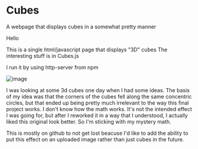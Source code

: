 # Cubes
A webpage that displays cubes in a somewhat pretty manner


Hello


This is a single html/javascript page that displays "3D" cubes
The interesting stuff is in Cubes.js

I run it by using http-server from npm


![image](https://github.com/TheChandler/Cubes/assets/14622050/43ba2c77-e1d7-4394-9ad2-5c37f2ab719c)


I was looking at some 3d cubes one day when I had some ideas. The basis of my idea was that the corners of the cubes fell along the same concentric circles, but that ended up being pretty much irrelevant to the way this final project works.
I don't know how the math works. It's not the intended effect I was going for, but after I reworked it in a way that I understood, I actually liked this original look better. So I'm sticking with my mystery math.

This is mostly on github to not get lost beacuse I'd like to add the ability to put this effect on an uploaded image rather than just cubes in the future.
